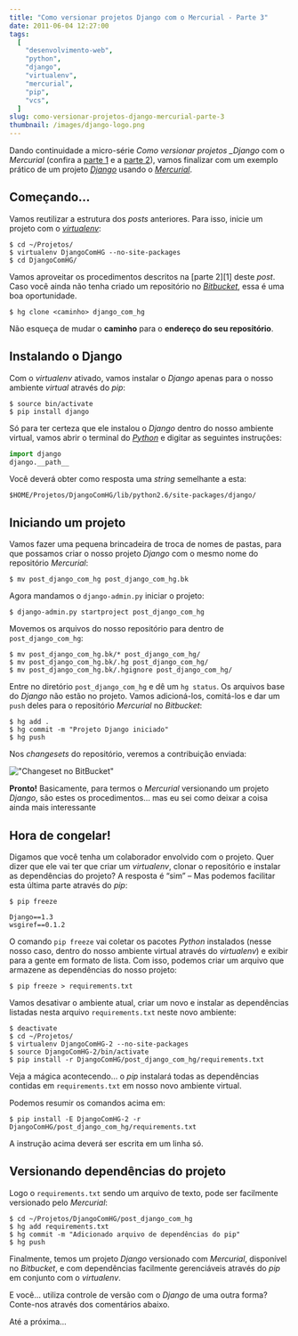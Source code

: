 ```yaml
---
title: "Como versionar projetos Django com o Mercurial - Parte 3"
date: 2011-06-04 12:27:00
tags:
  [
    "desenvolvimento-web",
    "python",
    "django",
    "virtualenv",
    "mercurial",
    "pip",
    "vcs",
  ]
slug: como-versionar-projetos-django-mercurial-parte-3
thumbnail: /images/django-logo.png
---
```


Dando continuidade a micro-série _Como versionar projetos \_Django_ com o
_Mercurial_ (confira a [parte 1][] e a [parte 2][]), vamos finalizar com
um exemplo prático de um projeto [_Django_][] usando o [_Mercurial_][].

## Começando…

Vamos reutilizar a estrutura dos _posts_ anteriores. Para isso, inicie
um projeto com o [_virtualenv_][]:

```text
$ cd ~/Projetos/
$ virtualenv DjangoComHG --no-site-packages
$ cd DjangoComHG/
```

Vamos aproveitar os procedimentos descritos na [parte 2][1] deste
_post_. Caso você ainda não tenha criado um repositório no
[_Bitbucket_][], essa é uma boa oportunidade.

```text
$ hg clone <caminho> django_com_hg
```

Não esqueça de mudar o **caminho** para o **endereço do seu
repositório**.

## Instalando o Django

Com o _virtualenv_ ativado, vamos instalar o _Django_ apenas para o
nosso ambiente _virtual_ através do _pip_:

```text
$ source bin/activate
$ pip install django
```

Só para ter certeza que ele instalou o _Django_ dentro do nosso ambiente
virtual, vamos abrir o terminal do [_Python_][] e digitar as seguintes
instruções:

```python
import django
django.__path__
```

Você deverá obter como resposta uma _string_ semelhante a esta:

```text
$HOME/Projetos/DjangoComHG/lib/python2.6/site-packages/django/
```

## Iniciando um projeto

Vamos fazer uma pequena brincadeira de troca de nomes de pastas, para
que possamos criar o nosso projeto _Django_ com o mesmo nome do
repositório _Mercurial_:

```text
$ mv post_django_com_hg post_django_com_hg.bk
```

Agora mandamos o `django-admin.py` iniciar o projeto:

```text
$ django-admin.py startproject post_django_com_hg
```

Movemos os arquivos do nosso repositório para dentro de
`post_django_com_hg`:

```text
$ mv post_django_com_hg.bk/* post_django_com_hg/
$ mv post_django_com_hg.bk/.hg post_django_com_hg/
$ mv post_django_com_hg.bk/.hgignore post_django_com_hg/
```

Entre no diretório `post_django_com_hg` e dê um `hg status`. Os
arquivos base do _Django_ não estão no projeto. Vamos adicioná-los,
comitá-los e dar um `push` deles para o repositório _Mercurial_ no
_Bitbucket_:

```text
$ hg add .
$ hg commit -m "Projeto Django iniciado"
$ hg push
```

Nos _changesets_ do repositório, veremos a contribuição enviada:

!["Changeset no BitBucket"](/images/changesets-no-bitbucket.png "Changeset no BitBucket")

**Pronto!** Basicamente, para termos o _Mercurial_ versionando um
projeto _Django_, são estes os procedimentos… mas eu sei como deixar a
coisa ainda mais interessante

## Hora de congelar!

Digamos que você tenha um colaborador envolvido com o projeto. Quer
dizer que ele vai ter que criar um _virtualenv_, clonar o repositório e
instalar as dependências do projeto? A resposta é “sim” – Mas podemos
facilitar esta última parte através do _pip_:

```text
$ pip freeze

Django==1.3
wsgiref==0.1.2
```

O comando `pip freeze` vai coletar os pacotes _Python_ instalados
(nesse nosso caso, dentro do nosso ambiente virtual através do
_virtualenv_) e exibir para a gente em formato de lista. Com isso,
podemos criar um arquivo que armazene as dependências do nosso projeto:

```text
$ pip freeze > requirements.txt
```

Vamos desativar o ambiente atual, criar um novo e instalar as
dependências listadas nesta arquivo `requirements.txt` neste novo
ambiente:

```text
$ deactivate
$ cd ~/Projetos/
$ virtualenv DjangoComHG-2 --no-site-packages
$ source DjangoComHG-2/bin/activate
$ pip install -r DjangoComHG/post_django_com_hg/requirements.txt
```

Veja a mágica acontecendo… o _pip_ instalará todas as dependências
contidas em `requirements.txt` em nosso novo ambiente virtual.

Podemos resumir os comandos acima em:

```text
$ pip install -E DjangoComHG-2 -r DjangoComHG/post_django_com_hg/requirements.txt
```

A instrução acima deverá ser escrita em um linha só.

## Versionando dependências do projeto

Logo o `requirements.txt` sendo um arquivo de texto, pode ser
facilmente versionado pelo _Mercurial_:

```text
$ cd ~/Projetos/DjangoComHG/post_django_com_hg
$ hg add requirements.txt
$ hg commit -m "Adicionado arquivo de dependências do pip"
$ hg push
```

Finalmente, temos um projeto _Django_ versionado com _Mercurial_,
disponível no _Bitbucket_, e com dependências facilmente gerenciáveis
através do _pip_ em conjunto com o _virtualenv_.

E você… utiliza controle de versão com o _Django_ de uma outra forma?
Conte-nos através dos comentários abaixo.

Até a próxima…

[parte 1]: /2011/05/10/como-versionar-projetos-django-mercurial-parte.html
[parte 2]: /2011/05/22/como-versionar-projetos-django-mercurial-parte-2.html "Como versionar projetos Django com o Mercurial - Parte 2"
[_django_]: /tag/django.html "Leia mais sobre Django"
[_mercurial_]: /tag/mercurial.html "Leia mais sobre Mercurial"
[_virtualenv_]: /tag/virtualenv.html "Leia mais sobre virtualenv"
[_bitbucket_]: http://www.bitbucket.org/ "Versione e compartilhe código com o Mercurial"
[_python_]: /tag/python.html "Leia mais sobre Python"
